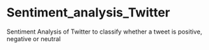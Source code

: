 # Sentiment_analysis_Twitter

Sentiment Analysis of Twitter to classify whether a tweet is positive, negative or neutral
